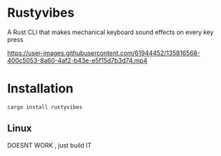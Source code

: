 # Rustyvibes

A Rust CLI that makes mechanical keyboard sound effects on every key press

https://user-images.githubusercontent.com/61944452/135816568-400c5053-8a60-4af2-b43e-e5f15d7b3d74.mp4

# Installation

```
cargo install rustyvibes
```

## Linux

DOESNT WORK , just build IT
